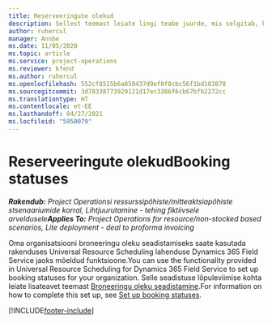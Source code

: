 ```yaml
---
title: Reserveeringute olekud
description: Sellest teemast leiate lingi teabe juurde, mis selgitab, kuidas rakenduses Project Operations broneeringute ajakava seadistada.
author: ruhercul
manager: Annbe
ms.date: 11/05/2020
ms.topic: article
ms.service: project-operations
ms.reviewer: kfend
ms.author: ruhercul
ms.openlocfilehash: 552cf8515b6a858437d9ef0f0cbc56f1bd103878
ms.sourcegitcommit: 3d78338773929121d17ec3386f6cb67bfb2272cc
ms.translationtype: HT
ms.contentlocale: et-EE
ms.lasthandoff: 04/27/2021
ms.locfileid: "5950079"
---
```

# <a name="booking-statuses"></a><span data-ttu-id="ec5d9-103">Reserveeringute olekud</span><span class="sxs-lookup"><span data-stu-id="ec5d9-103">Booking statuses</span></span>

<span data-ttu-id="ec5d9-104">_**Rakendub:** Project Operationsi ressurssipõhiste/mitteaktsiapõhiste stsenaariumide korral,  Lihtjuurutamine - tehing fiktiivsele arveldusele_</span><span class="sxs-lookup"><span data-stu-id="ec5d9-104">_**Applies To:** Project Operations for resource/non-stocked based scenarios, Lite deployment - deal to proforma invoicing_</span></span>

<span data-ttu-id="ec5d9-105">Oma organisatsiooni broneeringu oleku seadistamiseks saate kasutada rakenduses Universal Resource Scheduling lahenduse Dynamics 365 Field Service jaoks mõeldud funktsioone.</span><span class="sxs-lookup"><span data-stu-id="ec5d9-105">You can use the functionality provided in Universal Resource Scheduling for Dynamics 365 Field Service to set up booking statuses for your organization.</span></span> <span data-ttu-id="ec5d9-106">Selle seadistuse lõpuleviimise kohta leiate lisateavet teemast [Broneeringu oleku seadistamine](/dynamics365/field-service/set-up-booking-statuses).</span><span class="sxs-lookup"><span data-stu-id="ec5d9-106">For information on how to complete this set up, see [Set up booking statuses](/dynamics365/field-service/set-up-booking-statuses).</span></span>


[!INCLUDE[footer-include](../includes/footer-banner.md)]